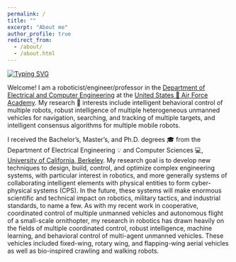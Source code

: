 ```yaml
---
permalink: /
title: ""
excerpt: "About me"
author_profile: true
redirect_from:
  - /about/
  - /about.html
---
```



[![Typing SVG](https://readme-typing-svg.herokuapp.com?lines=Hello!+I+am+Stan+%F0%9F%91%8B)](https://stanbaek.github.io)

Welcome! I am a roboticist/engineer/professor in the [Department of Electrical and Computer Engineering](https://www.usafa.edu/department/electrical-computer-engineering) at the [United States 🦅 Air Force Academy](www.usafa.edu). My  research ‍🔬 interests include intelligent behavioral control of multiple robots, robust intelligence of multiple heterogeneous unmanned vehicles for navigation, searching, and tracking of multiple targets, and intelligent consensus algorithms for multiple mobile robots.  

I received the Bachelor’s, Master’s, and Ph.D. degrees 🎓 from the Department of Electrical Engineering 💡 and Computer Sciences 💻, [University of California, Berkeley](https:www.berkeley.edu).  My research goal is to develop new techniques to design, build, control, and optimize complex engineering systems, with particular interest in robotics, and more generally systems of collaborating intelligent elements with physical entities to form cyber-physical systems (CPS).  In the future, these systems will make enormous scientific and technical impact on robotics, military tactics, and industrial standards, to name a few.  As with my recent work in cooperative, coordinated control of multiple unmanned vehicles and autonomous flight of a small-scale ornithopter, my research in robotics has drawn heavily on the fields of multiple coordinated control, robust intelligence, machine learning, and behavioral control of multi-agent unmanned vehicles.  These vehicles included fixed-wing, rotary wing, and flapping-wing aerial vehicles as well as bio-inspired crawling and walking robots.
